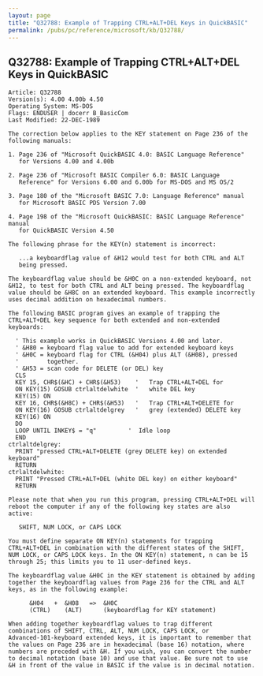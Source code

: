 ```yaml
---
layout: page
title: "Q32788: Example of Trapping CTRL+ALT+DEL Keys in QuickBASIC"
permalink: /pubs/pc/reference/microsoft/kb/Q32788/
---
```


## Q32788: Example of Trapping CTRL+ALT+DEL Keys in QuickBASIC

	Article: Q32788
	Version(s): 4.00 4.00b 4.50
	Operating System: MS-DOS
	Flags: ENDUSER | docerr B_BasicCom
	Last Modified: 22-DEC-1989
	
	The correction below applies to the KEY statement on Page 236 of the
	following manuals:
	
	1. Page 236 of "Microsoft QuickBASIC 4.0: BASIC Language Reference"
	   for Versions 4.00 and 4.00b
	
	2. Page 236 of "Microsoft BASIC Compiler 6.0: BASIC Language
	   Reference" for Versions 6.00 and 6.00b for MS-DOS and MS OS/2
	
	3. Page 180 of the "Microsoft BASIC 7.0: Language Reference" manual
	   for Microsoft BASIC PDS Version 7.00
	
	4. Page 198 of the "Microsoft QuickBASIC: BASIC Language Reference" manual
	   for QuickBASIC Version 4.50
	
	The following phrase for the KEY(n) statement is incorrect:
	
	   ...a keyboardflag value of &H12 would test for both CTRL and ALT
	   being pressed.
	
	The keyboardflag value should be &H0C on a non-extended keyboard, not
	&H12, to test for both CTRL and ALT being pressed. The keyboardflag
	value should be &H8C on an extended keyboard. This example incorrectly
	uses decimal addition on hexadecimal numbers.
	
	The following BASIC program gives an example of trapping the
	CTRL+ALT+DEL key sequence for both extended and non-extended
	keyboards:
	
	  ' This example works in QuickBASIC Versions 4.00 and later.
	  ' &H80 = keyboard flag value to add for extended keyboard keys
	  ' &H0C = keyboard flag for CTRL (&H04) plus ALT (&H08), pressed
	  '        together.
	  ' &H53 = scan code for DELETE (or DEL) key
	  CLS
	  KEY 15, CHR$(&HC) + CHR$(&H53)    '   Trap CTRL+ALT+DEL for
	  ON KEY(15) GOSUB ctrlaltdelwhite  '   white DEL key
	  KEY(15) ON
	  KEY 16, CHR$(&H8C) + CHR$(&H53)   '   Trap CTRL+ALT+DELETE for
	  ON KEY(16) GOSUB ctrlaltdelgrey   '   grey (extended) DELETE key
	  KEY(16) ON
	  DO
	  LOOP UNTIL INKEY$ = "q"         '  Idle loop
	  END
	ctrlaltdelgrey:
	  PRINT "pressed CTRL+ALT+DELETE (grey DELETE key) on extended keyboard"
	  RETURN
	ctrlaltdelwhite:
	  PRINT "Pressed CTRL+ALT+DEL (white DEL key) on either keyboard"
	  RETURN
	
	Please note that when you run this program, pressing CTRL+ALT+DEL will
	reboot the computer if any of the following key states are also
	active:
	
	   SHIFT, NUM LOCK, or CAPS LOCK
	
	You must define separate ON KEY(n) statements for trapping
	CTRL+ALT+DEL in combination with the different states of the SHIFT,
	NUM LOCK, or CAPS LOCK keys. In the ON KEY(n) statement, n can be 15
	through 25; this limits you to 11 user-defined keys.
	
	The keyboardflag value &H0C in the KEY statement is obtained by adding
	together the keyboardflag values from Page 236 for the CTRL and ALT
	keys, as in the following example:
	
	      &H04   +  &H08   =>  &H0C
	      (CTRL)    (ALT)      (keyboardflag for KEY statement)
	
	When adding together keyboardflag values to trap different
	combinations of SHIFT, CTRL, ALT, NUM LOCK, CAPS LOCK, or
	Advanced-101-keyboard extended keys, it is important to remember that
	the values on Page 236 are in hexadecimal (base 16) notation, where
	numbers are preceded with &H. If you wish, you can convert the number
	to decimal notation (base 10) and use that value. Be sure not to use
	&H in front of the value in BASIC if the value is in decimal notation.
